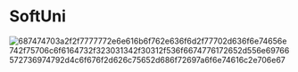 # SoftUni
![687474703a2f2f7777772e6e616b6f762e636f6d2f77702d636f6e74656e742f75706c6f6164732f323031342f30312f536f6674776172652d556e69766572736974792d4c6f676f2d626c75652d686f72697a6f6e74616c2e706e67](https://user-images.githubusercontent.com/71393659/102014931-3679b500-3d61-11eb-9403-f332f5e5c99e.png)
